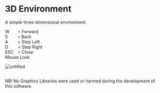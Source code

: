 # 3D Environment

<p>A simple three dimensional environment.</p> 

W&emsp;&emsp;= Forward
<br>
S&emsp;&emsp; = Back
<br>
A&emsp;&emsp; = Step Left
<br>
D&emsp;&emsp; = Step Right
<br>
ESC&emsp;= Close
<br>
Mouse Look
<br>

![untitled](https://user-images.githubusercontent.com/8742832/114043400-8b988400-9886-11eb-87f6-1b0784df0316.gif)

<br>
NB! No Graphics Libraries were used or harmed during the development of this software.
